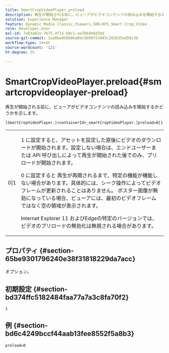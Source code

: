 ```yaml
---
title: SmartCropVideoPlayer.preload
description: 再生が開始される前に、ビューアがビデオコンテンツの読み込みを開始するかどうかを示します。
solution: Experience Manager
feature: Dynamic Media Classic,Viewers,SDK/API,Smart Crop,Video
role: Developer,User
exl-id: 7a83a02e-7b75-4f15-b8c1-aa7b64e6d3bd
source-git-commit: 1aa8be858b0ba8ec9b99753d43c202b35ed58c30
workflow-type: tm+mt
source-wordcount: '121'
ht-degree: 2%

---
```


# SmartCropVideoPlayer.preload{#smartcropvideoplayer-preload}

再生が開始される前に、ビューアがビデオコンテンツの読み込みを開始するかどうかを示します。

`[SmartCropVideoPlayer.|<containerId>_smartCropVideoPlayer.]preload=0|1`

<table id="table_AE7AAFA9B4374E31B51D06511EB96401"> 
 <tbody> 
  <tr> 
   <td colname="col1"> <p> <span class="codeph"> 0|1 </span> </p> </td> 
   <td colname="col2"> <p> <span class="codeph"></span> 1 に設定すると、アセットを設定した直後にビデオのダウンロードが開始されます。設定しない場合は、エンドユーザーまたは API 呼び出しによって再生が開始された後でのみ、プリロードが開始されます。 </p> <p><span class="codeph"> 0 に設定すると </span> 再生が再開されるまで、特定の機能が機能しない場合があります。具体的には、シーク操作によってビデオフレームが更新されることはありません。 ポスター画像が無効になっている場合、ビューアには、最初のビデオフレームではなく空の領域が表示されます。 </p> <p>Internet Explorer 11 およびEdgeの特定のバージョンでは、ビデオのプリロードの無効化は無視される場合があります。 </p> </td> 
  </tr> 
 </tbody> 
</table>

## プロパティ {#section-65be9301796240e38f31818229da7acc}

オプション。

## 初期設定 {#section-bd374ffc5182484faa77a7a3c8fa70f2}

`1`

## 例 {#section-bd6c4249bccf44aab13fee8552f5a8b3}

`preload=0`
